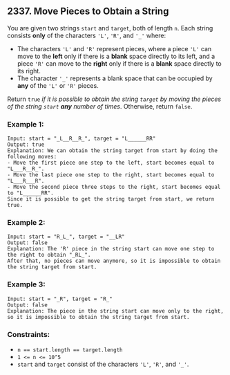 ## 2337. Move Pieces to Obtain a String

You are given two strings ```start``` and ```target```, both of length ```n```. Each string consists **only** of the characters ```'L'```, ```'R'```, and ```'_'``` where:

* The characters ```'L'``` and ```'R'``` represent pieces, where a piece ```'L'``` can move to the **left** only if there is a **blank** space directly to its left, and a piece ```'R'``` can move to the **right** only if there is a **blank** space directly to its right.
* The character ```'_'``` represents a blank space that can be occupied by **any** of the ```'L'``` or ```'R'``` pieces.

Return ```true``` *if it is possible to obtain the string ```target``` by moving the pieces of the string ```start``` **any** number of times*. Otherwise, return ```false```.


### Example 1:
```
Input: start = "_L__R__R_", target = "L______RR"
Output: true
Explanation: We can obtain the string target from start by doing the following moves:
- Move the first piece one step to the left, start becomes equal to "L___R__R_".
- Move the last piece one step to the right, start becomes equal to "L___R___R".
- Move the second piece three steps to the right, start becomes equal to "L______RR".
Since it is possible to get the string target from start, we return true.
```
### Example 2:
```
Input: start = "R_L_", target = "__LR"
Output: false
Explanation: The 'R' piece in the string start can move one step to the right to obtain "_RL_".
After that, no pieces can move anymore, so it is impossible to obtain the string target from start.
```
### Example 3:
```
Input: start = "_R", target = "R_"
Output: false
Explanation: The piece in the string start can move only to the right, so it is impossible to obtain the string target from start.
```

### Constraints:

* ```n == start.length == target.length```
* ```1 <= n <= 10^5```
* ```start``` and ```target``` consist of the characters ```'L'```, ```'R'```, and ```'_'```.